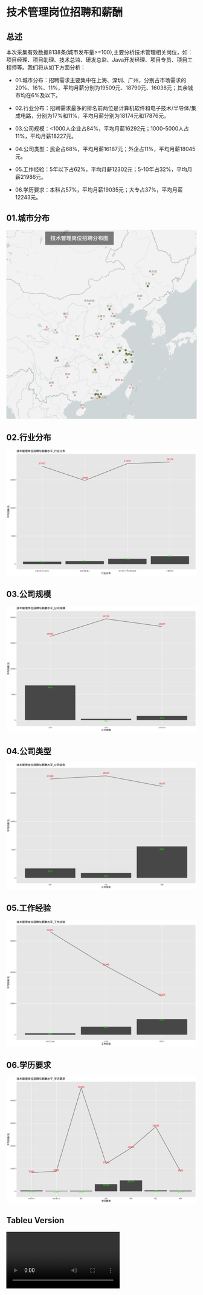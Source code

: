 # 技术管理岗位招聘和薪酬

## 总述

本次采集有效数据8138条(城市发布量\>=100),主要分析技术管理相关岗位，如：项目经理、项目助理、技术总监、研发总监、Java开发经理、项目专员、项目工程师等。我们将从如下方面分析：

-   01.城市分布：招聘需求主要集中在上海、深圳、广州，分别占市场需求的20%、16%、11%，平均月薪分别为19509元、18790元、16038元；其余城市均在6%及以下。

-   02.行业分布：招聘需求最多的排名前两位是计算机软件和电子技术/半导体/集成电路，分别为17%和11%，平均月薪分别为18174元和17876元。

-   03.公司规模：\<1000人企业占84%，平均月薪16292元；1000-5000人占11%，平均月薪18227元。

-   04.公司类型：民企占68%，平均月薪16187元；外企占11%，平均月薪18045元。

-   05.工作经验：5年以下占62%，平均月薪12302元；5-10年占32%，平均月薪21986元。

-   06.学历要求：本科占57%，平均月薪19035元；大专占37%，平均月薪12243元。

## 01.城市分布

![roadmap](Rplot01_roadmap.png)

## 02.行业分布

![industries](Rplot02_industries.png)

## 03.公司规模

![com_size](Rplot03_com_size.png)

## 04.公司类型

![com_type](Rplot04_com_type.png)

## 05.工作经验

![experience](Rplot05_experience.png)

## 06.学历要求

![education](Rplot06_education.png)

## Tableu Version

![](TechManaClip.mp4)
